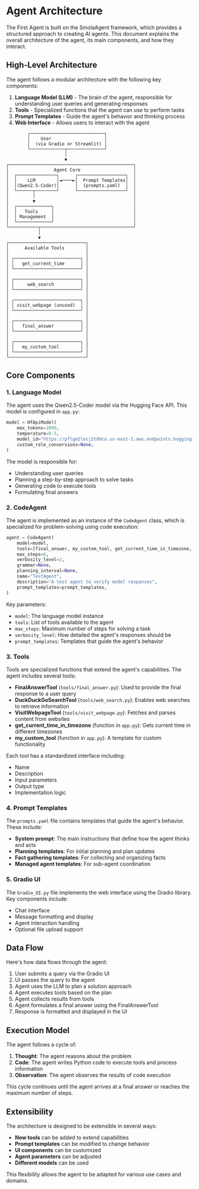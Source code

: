 # Agent Architecture

The First Agent is built on the SmolaAgent framework, which provides a structured approach to creating AI agents. This document explains the overall architecture of the agent, its main components, and how they interact.

## High-Level Architecture

The agent follows a modular architecture with the following key components:

1. **Language Model (LLM)** - The brain of the agent, responsible for understanding user queries and generating responses
2. **Tools** - Specialized functions that the agent can use to perform tasks
3. **Prompt Templates** - Guide the agent's behavior and thinking process
4. **Web Interface** - Allows users to interact with the agent

```
        ┌────────────────────────────┐
        │    User                    │
        │  (via Gradio or Streamlit) │
        └─────────────┬──────────────┘
                      │
                      ▼
┌───────────────────────────────────────────────┐
│                 Agent Core                    │
│  ┌───────────────┐      ┌──────────────────┐  │
│  │    LLM        │◄────►│  Prompt Templates│  │
│  │(Qwen2.5-Coder)│      │  (prompts.yaml)  │  │
│  └──────┬────────┘      └──────────────────┘  │
│         │                                     │
│         ▼                                     │
│  ┌─────────────┐                              │
│  │   Tools     │                              │
│  │ Management  │                              │
│  └─────────────┘                              │
└───────────┬───────────────────────────────────┘
            │
            ▼
┌─────────────────────────────┐
│      Available Tools        │
│                             │
│ ┌─────────────────────────┐ │
│ │   get_current_time      │ │
│ └─────────────────────────┘ │
│                             │
│ ┌─────────────────────────┐ │
│ │     web_search          │ │
│ └─────────────────────────┘ │
│                             │
│ ┌─────────────────────────┐ │
│ │ visit_webpage (unused)  │ │
│ └─────────────────────────┘ │
│                             │
│ ┌─────────────────────────┐ │
│ │   final_answer          │ │
│ └─────────────────────────┘ │
│                             │
│ ┌─────────────────────────┐ │
│ │   my_custom_tool        │ │
│ └─────────────────────────┘ │
└─────────────────────────────┘
```

## Core Components

### 1. Language Model

The agent uses the Qwen2.5-Coder model via the Hugging Face API. This model is configured in `app.py`:

```python
model = HfApiModel(
    max_tokens=2096,
    temperature=0.5,
    model_id="https://pflgm2locj2t89co.us-east-1.aws.endpoints.huggingface.cloud",
    custom_role_conversions=None,
)
```

The model is responsible for:
- Understanding user queries
- Planning a step-by-step approach to solve tasks
- Generating code to execute tools
- Formulating final answers

### 2. CodeAgent

The agent is implemented as an instance of the `CodeAgent` class, which is specialized for problem-solving using code execution:

```python
agent = CodeAgent(
    model=model,
    tools=[final_answer, my_custom_tool, get_current_time_in_timezone, DuckDuckGoSearchTool()],
    max_steps=6,
    verbosity_level=2,
    grammar=None,
    planning_interval=None,
    name="TestAgent",
    description="A test agent to verify model responses",
    prompt_templates=prompt_templates,
)
```

Key parameters:
- `model`: The language model instance
- `tools`: List of tools available to the agent
- `max_steps`: Maximum number of steps for solving a task
- `verbosity_level`: How detailed the agent's responses should be
- `prompt_templates`: Templates that guide the agent's behavior

### 3. Tools

Tools are specialized functions that extend the agent's capabilities. The agent includes several tools:

- **FinalAnswerTool** (`tools/final_answer.py`): Used to provide the final response to a user query
- **DuckDuckGoSearchTool** (`tools/web_search.py`): Enables web searches to retrieve information
- **VisitWebpageTool** (`tools/visit_webpage.py`): Fetches and parses content from websites
- **get_current_time_in_timezone** (function in `app.py`): Gets current time in different timezones
- **my_custom_tool** (function in `app.py`): A template for custom functionality

Each tool has a standardized interface including:
- Name
- Description
- Input parameters
- Output type
- Implementation logic

### 4. Prompt Templates

The `prompts.yaml` file contains templates that guide the agent's behavior. These include:

- **System prompt**: The main instructions that define how the agent thinks and acts
- **Planning templates**: For initial planning and plan updates
- **Fact gathering templates**: For collecting and organizing facts
- **Managed agent templates**: For sub-agent coordination

### 5. Gradio UI

The `Gradio_UI.py` file implements the web interface using the Gradio library. Key components include:

- Chat interface
- Message formatting and display
- Agent interaction handling
- Optional file upload support

## Data Flow

Here's how data flows through the agent:

1. User submits a query via the Gradio UI
2. UI passes the query to the agent
3. Agent uses the LLM to plan a solution approach
4. Agent executes tools based on the plan
5. Agent collects results from tools
6. Agent formulates a final answer using the FinalAnswerTool
7. Response is formatted and displayed in the UI

## Execution Model

The agent follows a cycle of:

1. **Thought**: The agent reasons about the problem
2. **Code**: The agent writes Python code to execute tools and process information
3. **Observation**: The agent observes the results of code execution

This cycle continues until the agent arrives at a final answer or reaches the maximum number of steps.

## Extensibility

The architecture is designed to be extensible in several ways:

- **New tools** can be added to extend capabilities
- **Prompt templates** can be modified to change behavior
- **UI components** can be customized
- **Agent parameters** can be adjusted
- **Different models** can be used

This flexibility allows the agent to be adapted for various use cases and domains.
